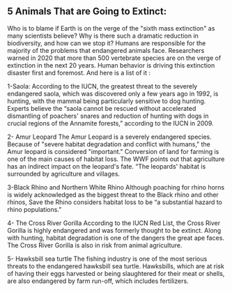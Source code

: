 ## 5 Animals That are Going to Extinct:

Who is to blame if Earth is on the verge of the "sixth mass extinction" as many scientists believe? Why is there such a dramatic reduction in biodiversity, and how can we stop it?
Humans are responsible for the majority of the problems that endangered animals face. Researchers warned in 2020 that more than 500 vertebrate species are on the verge of extinction in the next 20 years. Human behavior is driving this extinction disaster first and foremost.
And here is a list of it :

1-Saola:
According to the IUCN, the greatest threat to the severely endangered saola, which was discovered only a few years ago in 1992, is hunting, with the mammal being particularly sensitive to dog hunting. Experts believe the “saola cannot be rescued without accelerated dismantling of poachers' snares and reduction of hunting with dogs in crucial regions of the Annamite forests,” according to the IUCN in 2009.

2- Amur Leopard
The Amur Leopard is a severely endangered species. Because of "severe habitat degradation and conflict with humans," the Amur leopard is considered "important." Conversion of land for farming is one of the main causes of habitat loss. The WWF points out that agriculture has an indirect impact on the leopard's fate. “The leopards' habitat is surrounded by agriculture and villages. 

3-Black Rhino and Northern White Rhino
Although poaching for rhino horns is widely acknowledged as the biggest threat to the Black rhino and other rhinos, Save the Rhino considers habitat loss to be “a substantial hazard to rhino populations.”

4- The Cross River Gorilla
According to the IUCN Red List, the Cross River Gorilla is highly endangered and was formerly thought to be extinct. Along with hunting, habitat degradation is one of the dangers the great ape faces. The Cross River Gorilla is also in risk from animal agriculture.

5- Hawksbill sea turtle
The fishing industry is one of the most serious threats to the endangered hawksbill sea turtle. Hawksbills, which are at risk of having their eggs harvested or being slaughtered for their meat or shells, are also endangered by farm run-off, which includes fertilizers.
